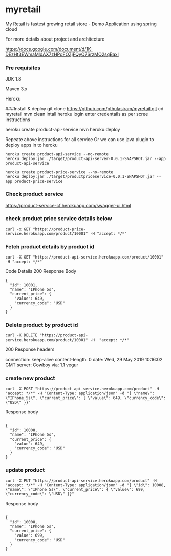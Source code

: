 # myretail
My Retail is fastest growing retail store - Demo Application using spring cloud

For more details about project and architecture

https://docs.google.com/document/d/1K-DEzHt3EWmaMldAX7zHPdFOZjFQyO7SrzMO2sqBaxI

### Pre requisites
JDK 1.8

Maven 3.x

Heroku 

###Install & deploy
git clone https://github.com/pthulasiram/myretail.git
cd myretail
mvn clean intall
heroku login
enter credentails as per scree instructions

heroku create product-api-service
mvn heroku:deploy

Repeate above instructions for all service
Or we can use java plugin to deploy apps in to heroku
````
heroku create product-api-service --no-remote
heroku deploy:jar ./target/product-api-server-0.0.1-SNAPSHOT.jar --app product-api-service

heroku create product-price-service --no-remote
heroku deploy:jar ./target/productpriceservice-0.0.1-SNAPSHOT.jar --app product-price-service
````
### Check product service 
https://product-service-cf.herokuapp.com/swagger-ui.html

### check product price service details below
```
curl -x GET "https://product-price-service.herokuapp.com/product/10001" -H "accept: */*"
```
### Fetch product details by product id
```
curl -X GET "https://product-api-service.herokuapp.com/product/10001" -H "accept: */*"
```

Code	Details
200	
Response Body
```
{
  "id": 10001,
  "name": "IPhone 5s",
  "current_price": {
    "value": 649,
    "currency_code": "USD"
  }
}
```

### Delete product by product id

```
curl -X DELETE "https://product-api-service.herokuapp.com/product/10001" -H  "accept: */*"

```

200	
Response headers

 connection: keep-alive  content-length: 0  date: Wed, 29 May 2019 10:16:02 GMT  server: Cowboy  via: 1.1 vegur 

### create new  product

```
curl -X POST "https://product-api-service.herokuapp.com/product" -H "accept: */*" -H "Content-Type: application/json" -d "{ \"name\": \"IPhone 5s\", \"current_price\": { \"value\": 649, \"currency_code\": \"USD\" }}"

```
Response body

```

{
  "id": 10008,
  "name": "IPhone 5s",
  "current_price": {
    "value": 649,
    "currency_code": "USD"
  }
}

```

### update product

```
curl -X PUT "https://product-api-service.herokuapp.com/product" -H "accept: */*" -H "Content-Type: application/json" -d "{ \"id\": 10008, \"name\": \"IPhone 5s\", \"current_price\": { \"value\": 699, \"currency_code\": \"USD\" }}"
```

Response body

```

{
  "id": 10008,
  "name": "IPhone 5s",
  "current_price": {
    "value": 699,
    "currency_code": "USD"
  }
}

```


